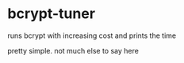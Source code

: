 # bcrypt-tuner
runs bcrypt with increasing cost and prints the time

pretty simple. not much else to say here
